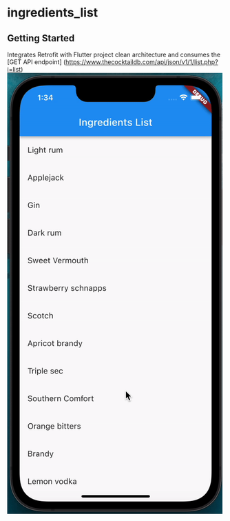 # ingredients_list



## Getting Started

Integrates Retrofit with Flutter project clean architecture and consumes the [GET API endpoint] (https://www.thecocktaildb.com/api/json/v1/1/list.php?i=list)
![](rest_api.gif)
